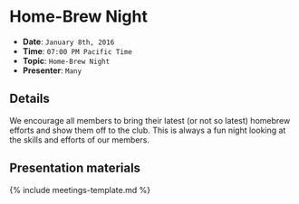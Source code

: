 # Home-Brew Night

* **Date**: `January 8th, 2016`
* **Time**: `07:00 PM Pacific Time`
* **Topic**: `Home-Brew Night`
* **Presenter**: `Many`

## Details

We encourage all members to bring their latest (or not so latest) homebrew efforts and show them off to the club. This is always a fun night looking at the skills and efforts of our members.

## Presentation materials

{% include meetings-template.md %}

